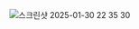 ![스크린샷 2025-01-30 22 35 30](https://github.com/user-attachments/assets/879b6a23-7641-44ac-b0c1-853ebe43df8b)
